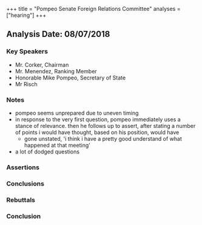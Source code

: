 +++
title = "Pompeo Senate Foreign Relations Committee"
analyses = ["hearing"]
+++

## Analysis Date: 08/07/2018

### Key Speakers
- Mr. Corker, Chairman
- Mr. Menendez, Ranking Member
- Honorable Mike Pompeo, Secretary of State
- Mr Risch

### Notes
- pompeo seems unprepared due to uneven timing
- in response to the very first question, pompeo immediately uses a stance of relevance. then he follows up to assert, after stating a number of points i would have thought, based on his position, would have
  - gone unstated, 'i think i have a pretty good understand of what happened at that meeting'
- a lot of dodged questions

### Assertions

### Conclusions


### Rebuttals 

### Conclusion
